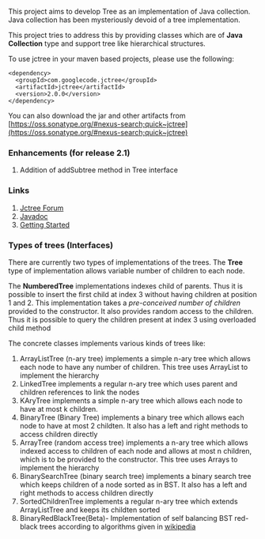 This project aims to develop Tree as an implementation of Java collection. Java collection has been mysteriously devoid of a tree implementation.

This project tries to address this by providing classes which are of **Java Collection** type and support tree like hierarchical structures.

To use jctree in your maven based projects, please use the following:
```
<dependency>
  <groupId>com.googlecode.jctree</groupId>
  <artifactId>jctree</artifactId>
  <version>2.0.0</version>
</dependency>
```

You can also download the jar and other artifacts from [https://oss.sonatype.org/#nexus-search;quick~jctree](https://oss.sonatype.org/#nexus-search;quick~jctree)

### Enhancements (for release 2.1)
1. Addition of addSubtree method in Tree interface

### Links
  1. [Jctree Forum](https://groups.google.com/forum/#!forum/jctree)
  1. [Javadoc](http://htmlpreview.github.io/?https://github.com/gauravsaxena81/jctree/blob/master/doc/index.html)
  1. [Getting Started](https://github.com/gauravsaxena81/jctree/blob/master/GettingStarted)

### Types of trees (Interfaces)
There are currently two types of implementations of the trees. The **Tree** type of implementation allows variable number of children to each node.

The **NumberedTree** implementations indexes child of parents. Thus it is possible to insert the first child at index 3 without having children at position 1 and 2. This implementation takes a _pre-conceived number of children_ provided to the constructor. It also provides random access to the children. Thus it is possible to query the children present at index 3 using overloaded child method

The concrete classes implements various kinds of trees like:

  1. ArrayListTree (n-ary tree) implements a simple n-ary tree which allows each node to have any number of children. This tree uses ArrayList to implement the hierarchy
  1. LinkedTree implements a regular n-ary tree which uses parent and children references to link the nodes
  1. KAryTree implements a simple n-ary tree which allows each node to have at most k children.
  1. BinaryTree (Binary Tree) implements a binary tree which allows each node to have at most 2 childten. It also has a left and right methods to access children directly
  1. ArrayTree (random access tree) implements a n-ary tree which allows indexed access to children of each node and allows at most n children, which is to be provided to the constructor. This tree uses Arrays to implement the hierarchy
  1. BinarySearchTree (binary search tree) implements a binary search tree which keeps children of a node sorted as in BST. It also has a left and right methods to access children directly
  1. SortedChildrenTree implements a regular n-ary tree which extends ArrayListTree and keeps its childten sorted
  1. BinaryRedBlackTree(Beta)- Implementation of self balancing BST red-black trees according to algorithms given in [wikipedia](http://en.wikipedia.org/wiki/Red%E2%80%93black_tree)
